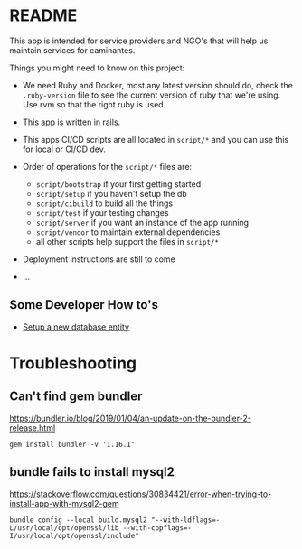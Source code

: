# README

This app is intended for service providers and NGO's that will help us maintain
services for caminantes.

Things you might need to know on this project:

* We need Ruby and Docker, most any latest version should do, check the `.ruby-version` file to see the current version of ruby that we're using. Use rvm so that the right ruby is used.

* This app is written in rails.

* This apps CI/CD scripts are all located in `script/*` and you can use this for local or CI/CD dev.

* Order of operations for the `script/*` files are:
  - `script/bootstrap` if your first getting started
  - `script/setup` if you haven't setup the db
  - `script/cibuild` to build all the things
  - `script/test` if your testing changes
  - `script/server` if you want an instance of the app running
  - `script/vendor` to maintain external dependencies
  - all other scripts help support the files in `script/*`

* Deployment instructions are still to come

* ...

## Some Developer How to's
- [Setup a new database entity](docs/Manage_Entities.md)

# Troubleshooting

## Can't find gem bundler
https://bundler.io/blog/2019/01/04/an-update-on-the-bundler-2-release.html
```
gem install bundler -v '1.16.1'
```

## bundle fails to install mysql2
https://stackoverflow.com/questions/30834421/error-when-trying-to-install-app-with-mysql2-gem
```
bundle config --local build.mysql2 "--with-ldflags=-L/usr/local/opt/openssl/lib --with-cppflags=-I/usr/local/opt/openssl/include"
```
